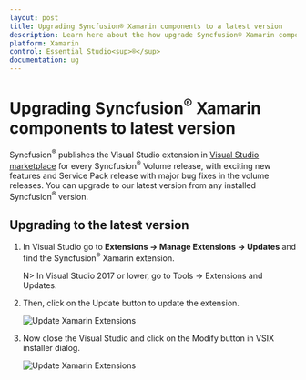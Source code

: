 ```yaml
---
layout: post
title: Upgrading Syncfusion® Xamarin components to a latest version
description: Learn here about the how upgrade Syncfusion® Xamarin components to a latest version from NuGet manager and migrate.
platform: Xamarin
control: Essential Studio<sup>®</sup>
documentation: ug
---
```


# Upgrading Syncfusion<sup>®</sup> Xamarin components to latest version

Syncfusion<sup>®</sup> publishes the Visual Studio extension in [Visual Studio marketplace](https://marketplace.visualstudio.com/items?itemName=SyncfusionInc.XamarinExtension) for every Syncfusion<sup>®</sup> Volume release, with exciting new features and Service Pack release with major bug fixes in the volume releases. You can upgrade to our latest version from any installed Syncfusion<sup>®</sup> version.

## Upgrading to the latest version

1. In Visual Studio go to **Extensions -> Manage Extensions -> Updates** and find the Syncfusion<sup>®</sup> Xamarin extension.

    N> In Visual Studio 2017 or lower, go to Tools -> Extensions and Updates.

2.  Then, click on the Update button to update the extension.

    ![Update Xamarin Extensions](Upgrade-images/UpdateExtensionUI.png)

3.  Now close the Visual Studio and click on the Modify button in VSIX installer dialog.

    ![Update Xamarin Extensions](Upgrade-images/InstallUpdatedVersion.png)